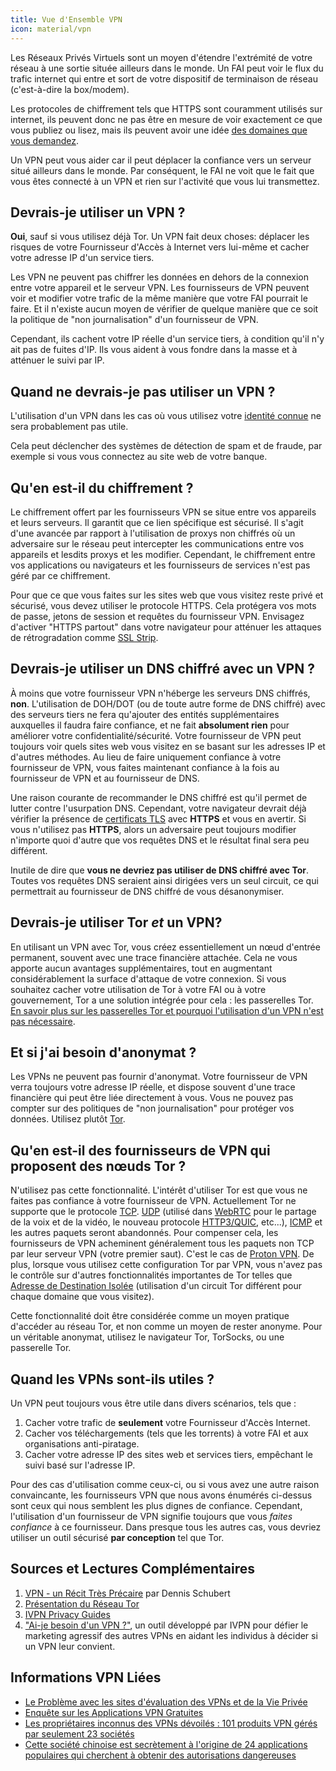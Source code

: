 ```yaml
---
title: Vue d'Ensemble VPN
icon: material/vpn
---
```


Les Réseaux Privés Virtuels sont un moyen d'étendre l'extrémité de votre réseau à une sortie située ailleurs dans le monde. Un FAI peut voir le flux du trafic internet qui entre et sort de votre dispositif de terminaison de réseau (c'est-à-dire la box/modem).

Les protocoles de chiffrement tels que HTTPS sont couramment utilisés sur internet, ils peuvent donc ne pas être en mesure de voir exactement ce que vous publiez ou lisez, mais ils peuvent avoir une idée [des domaines que vous demandez](dns-overview.md#why-shouldnt-i-use-encrypted-dns).

Un VPN peut vous aider car il peut déplacer la confiance vers un serveur situé ailleurs dans le monde. Par conséquent, le FAI ne voit que le fait que vous êtes connecté à un VPN et rien sur l'activité que vous lui transmettez.

## Devrais-je utiliser un VPN ?

**Oui**, sauf si vous utilisez déjà Tor. Un VPN fait deux choses: déplacer les risques de votre Fournisseur d'Accès à Internet vers lui-même et cacher votre adresse IP d'un service tiers.

Les VPN ne peuvent pas chiffrer les données en dehors de la connexion entre votre appareil et le serveur VPN. Les fournisseurs de VPN peuvent voir et modifier votre trafic de la même manière que votre FAI pourrait le faire. Et il n'existe aucun moyen de vérifier de quelque manière que ce soit la politique de "non journalisation" d'un fournisseur de VPN.

Cependant, ils cachent votre IP réelle d'un service tiers, à condition qu'il n'y ait pas de fuites d'IP. Ils vous aident à vous fondre dans la masse et à atténuer le suivi par IP.

## Quand ne devrais-je pas utiliser un VPN ?

L'utilisation d'un VPN dans les cas où vous utilisez votre [identité connue](../basics/common-threats.en.md#common-misconceptions) ne sera probablement pas utile.

Cela peut déclencher des systèmes de détection de spam et de fraude, par exemple si vous vous connectez au site web de votre banque.

## Qu'en est-il du chiffrement ?

Le chiffrement offert par les fournisseurs VPN se situe entre vos appareils et leurs serveurs. Il garantit que ce lien spécifique est sécurisé. Il s'agit d'une avancée par rapport à l'utilisation de proxys non chiffrés où un adversaire sur le réseau peut intercepter les communications entre vos appareils et lesdits proxys et les modifier. Cependant, le chiffrement entre vos applications ou navigateurs et les fournisseurs de services n'est pas géré par ce chiffrement.

Pour que ce que vous faites sur les sites web que vous visitez reste privé et sécurisé, vous devez utiliser le protocole HTTPS. Cela protégera vos mots de passe, jetons de session et requêtes du fournisseur VPN. Envisagez d'activer "HTTPS partout" dans votre navigateur pour atténuer les attaques de rétrogradation comme [SSL Strip](https://www.blackhat.com/presentations/bh-dc-09/Marlinspike/BlackHat-DC-09-Marlinspike-Defeating-SSL.pdf).

## Devrais-je utiliser un DNS chiffré avec un VPN ?

À moins que votre fournisseur VPN n'héberge les serveurs DNS chiffrés, **non**. L'utilisation de DOH/DOT (ou de toute autre forme de DNS chiffré) avec des serveurs tiers ne fera qu'ajouter des entités supplémentaires auxquelles il faudra faire confiance, et ne fait **absolument rien** pour améliorer votre confidentialité/sécurité. Votre fournisseur de VPN peut toujours voir quels sites web vous visitez en se basant sur les adresses IP et d'autres méthodes. Au lieu de faire uniquement confiance à votre fournisseur de VPN, vous faites maintenant confiance à la fois au fournisseur de VPN et au fournisseur de DNS.

Une raison courante de recommander le DNS chiffré est qu'il permet de lutter contre l'usurpation DNS. Cependant, votre navigateur devrait déjà vérifier la présence de [certificats TLS](https://fr.wikipedia.org/wiki/Transport_Layer_Security#Authentification_par_certificat_num%C3%A9rique) avec **HTTPS** et vous en avertir. Si vous n'utilisez pas **HTTPS**, alors un adversaire peut toujours modifier n'importe quoi d'autre que vos requêtes DNS et le résultat final sera peu différent.

Inutile de dire que **vous ne devriez pas utiliser de DNS chiffré avec Tor**. Toutes vos requêtes DNS seraient ainsi dirigées vers un seul circuit, ce qui permettrait au fournisseur de DNS chiffré de vous désanonymiser.

## Devrais-je utiliser Tor *et* un VPN?

En utilisant un VPN avec Tor, vous créez essentiellement un nœud d'entrée permanent, souvent avec une trace financière attachée. Cela ne vous apporte aucun avantages supplémentaires, tout en augmentant considérablement la surface d'attaque de votre connexion. Si vous souhaitez cacher votre utilisation de Tor à votre FAI ou à votre gouvernement, Tor a une solution intégrée pour cela : les passerelles Tor. [En savoir plus sur les passerelles Tor et pourquoi l'utilisation d'un VPN n'est pas nécessaire](tor-overview.md).

## Et si j'ai besoin d'anonymat ?

Les VPNs ne peuvent pas fournir d'anonymat. Votre fournisseur de VPN verra toujours votre adresse IP réelle, et dispose souvent d'une trace financière qui peut être liée directement à vous. Vous ne pouvez pas compter sur des politiques de "non journalisation" pour protéger vos données. Utilisez plutôt [Tor](https://www.torproject.org/fr/).

## Qu'en est-il des fournisseurs de VPN qui proposent des nœuds Tor ?

N'utilisez pas cette fonctionnalité. L'intérêt d'utiliser Tor est que vous ne faites pas confiance à votre fournisseur de VPN. Actuellement Tor ne supporte que le protocole [TCP](https://fr.wikipedia.org/wiki/Transmission_Control_Protocol). [UDP](https://fr.wikipedia.org/wiki/User_Datagram_Protocol) (utilisé dans [WebRTC](https://fr.wikipedia.org/wiki/WebRTC) pour le partage de la voix et de la vidéo, le nouveau protocole [HTTP3/QUIC](https://en.wikipedia.org/wiki/HTTP/3), etc...), [ICMP](https://fr.wikipedia.org/wiki/Internet_Control_Message_Protocol) et les autres paquets seront abandonnés. Pour compenser cela, les fournisseurs de VPN acheminent généralement tous les paquets non TCP par leur serveur VPN (votre premier saut). C'est le cas de [Proton VPN](https://protonvpn.com/support/tor-vpn/). De plus, lorsque vous utilisez cette configuration Tor par VPN, vous n'avez pas le contrôle sur d'autres fonctionnalités importantes de Tor telles que [Adresse de Destination Isolée](https://www.whonix.org/wiki/Stream_Isolation) (utilisation d'un circuit Tor différent pour chaque domaine que vous visitez).

Cette fonctionnalité doit être considérée comme un moyen pratique d'accéder au réseau Tor, et non comme un moyen de rester anonyme. Pour un véritable anonymat, utilisez le navigateur Tor, TorSocks, ou une passerelle Tor.

## Quand les VPNs sont-ils utiles ?

Un VPN peut toujours vous être utile dans divers scénarios, tels que :

1. Cacher votre trafic de **seulement** votre Fournisseur d'Accès Internet.
1. Cacher vos téléchargements (tels que les torrents) à votre FAI et aux organisations anti-piratage.
1. Cacher votre adresse IP des sites web et services tiers, empêchant le suivi basé sur l'adresse IP.

Pour des cas d'utilisation comme ceux-ci, ou si vous avez une autre raison convaincante, les fournisseurs VPN que nous avons énumérés ci-dessus sont ceux qui nous semblent les plus dignes de confiance. Cependant, l'utilisation d'un fournisseur de VPN signifie toujours que vous *faites confiance* à ce fournisseur. Dans presque tous les autres cas, vous devriez utiliser un outil sécurisé **par conception** tel que Tor.

## Sources et Lectures Complémentaires

1. [VPN - un Récit Très Précaire](https://schub.io/blog/2019/04/08/very-precarious-narrative.html) par Dennis Schubert
1. [Présentation du Réseau Tor](../advanced/tor-overview.md)
1. [IVPN Privacy Guides](https://www.ivpn.net/privacy-guides)
1. ["Ai-je besoin d'un VPN ?"](https://www.doineedavpn.com), un outil développé par IVPN pour défier le marketing agressif des autres VPNs en aidant les individus à décider si un VPN leur convient.

## Informations VPN Liées

- [Le Problème avec les sites d'évaluation des VPNs et de la Vie Privée](https://blog.privacyguides.org/2019/11/20/the-trouble-with-vpn-and-privacy-review-sites/)
- [Enquête sur les Applications VPN Gratuites](https://www.top10vpn.com/free-vpn-app-investigation/)
- [Les propriétaires inconnus des VPNs dévoilés : 101 produits VPN gérés par seulement 23 sociétés](https://vpnpro.com/blog/hidden-vpn-owners-unveiled-97-vpns-23-companies/)
- [Cette société chinoise est secrètement à l'origine de 24 applications populaires qui cherchent à obtenir des autorisations dangereuses](https://vpnpro.com/blog/chinese-company-secretly-behind-popular-apps-seeking-dangerous-permissions/)
